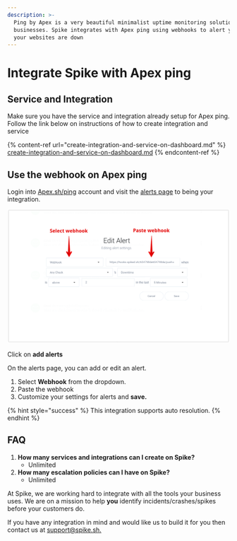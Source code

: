 ```yaml
---
description: >-
  Ping by Apex is a very beautiful minimalist uptime monitoring solution for
  businesses. Spike integrates with Apex ping using webhooks to alert you when
  your websites are down
---
```


# Integrate Spike with Apex ping

## Service and Integration

Make sure you have the service and integration already setup for Apex ping. Follow the link below on instructions of how to create integration and service

{% content-ref url="create-integration-and-service-on-dashboard.md" %}
[create-integration-and-service-on-dashboard.md](create-integration-and-service-on-dashboard.md)
{% endcontent-ref %}

## Use the webhook on Apex ping

Login into [Apex.sh/ping](https://ping.apex.sh/) account and visit the [alerts page](https://ping.apex.sh/alerts) to being your integration.

![](../.gitbook/assets/apex-ping.png)

Click on **add alerts**

On the alerts page, you can add or edit an alert.

1. Select **Webhook** from the dropdown.
2. Paste the webhook
3. Customize your settings for alerts and **save.**

{% hint style="success" %}
This integration supports auto resolution.
{% endhint %}



## FAQ

1. **How many services and integrations can I create on Spike?**
   * Unlimited
2. **How many escalation policies can I have on Spike?**
   * Unlimited

At Spike, we are working hard to integrate with all the tools your business uses. We are on a mission to help **you** identify incidents/crashes/spikes before your customers do.

If you have any integration in mind and would like us to build it for you then contact us at [support@spike.sh.](mailto:support@spike.sh)
